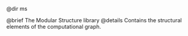 @dir ms

@brief The Modular Structure library
@details
Contains the structural elements of the computational graph.
